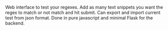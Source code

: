 Web interface to test your regexes. Add as many text snippets you want the regex to match or not match and hit submit. Can export and import current test from json format. Done in pure javascript and minimal Flask for the backend.
